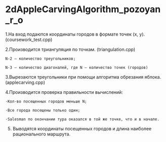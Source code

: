 # 2dAppleCarvingAlgorithm_pozoyan_r_o

1.На вход подаются координаты городов в формате точек (x, y). (coursework_test.cpp)

2.Производится триангуляция по точкам. (triangulation.cpp)

	N-2 – количество треугольников;

	N-3 – количество диагоналей, где N – количество точек (городов)


3.Вырезаются треугольники при помощи алгоритма обрезания яблока. (applecarving.cpp)


4.Производится проверка правильности вычислений:

 	·Кол-во посещенных городов меньше N;

 	·Все города посещены только один;

 	·Salesman по окончании тура оказался в той же точке, что и в начале.
  




5. Выводятся координаты посещенных городов и длина наиболее рационального маршрута.
